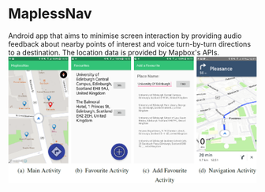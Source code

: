 # MaplessNav
Android app that aims to minimise screen interaction by providing audio feedback about nearby points of interest and voice turn-by-turn directions to a destination. The location data is provided by Mapbox's APIs. 
<img src="/ui.png" >
